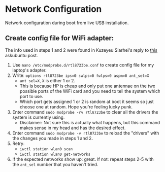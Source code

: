 # Network Configuration

Network configuration during boot from live USB installation.

## Create config file for WiFi adapter:

The info used in steps 1 and 2 were found in Kuzeyeu Siarhei's reply to [this](https://askubuntu.com/questions/1081240/wifi-randomly-disconnects-rtl8188ee-ubuntu-18-04) askubuntu post.

1. Use `nano /etc/modprobe.d/rtl8723be.conf` to create config file for my laptop's adapter.
2. Write: `options rtl8723be ips=0 swlps=0 fwlps=0 aspm=0 ant_sel=X`
   - `ant_sel=X`, `X` is either 1 or 2.
   - This is because HP is cheap and only put one antennae on the two possible ports of the WiFi card and you need to tell the system which port to use.
   - Which port gets assigned 1 or 2 is random at boot it seems so just choose one at random. Hope you're feeling lucky punk.
3. Enter command `sudo modprobe -rv rtl8723be` to clear all the drivers the system is currently using.
   - Disclaimer: Not sure this is actually what happens, but this command makes sense in my head and has the desired effect.
4. Enter command `sudo modprobe -v rtl8723be` to reload the "drivers" with the changes you made in steps 1 and 2.
5. Retry:
   - `iwctl station wlan0 scan`
   - `iwctl station wlan0 get-networks`
6. If the expected networks show up: great. If not: repeat steps 2-5 with the `ant_sel` number that you haven't tried.